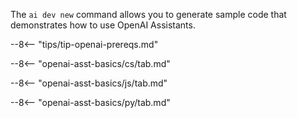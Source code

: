 The `ai dev new` command allows you to generate sample code that demonstrates how to use OpenAI Assistants.

--8<-- "tips/tip-openai-prereqs.md"

--8<-- "openai-asst-basics/cs/tab.md"

--8<-- "openai-asst-basics/js/tab.md"

--8<-- "openai-asst-basics/py/tab.md"